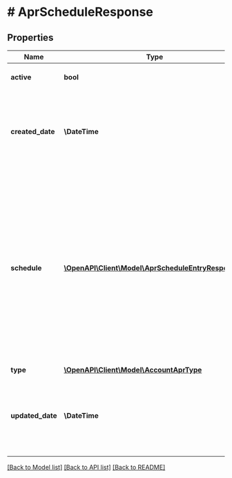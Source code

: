 # # AprScheduleResponse

## Properties

Name | Type | Description | Notes
------------ | ------------- | ------------- | -------------
**active** | **bool** | Whether the APR is active. | [optional]
**created_date** | **\DateTime** | Date and time when the APR was created on Marqeta&#39;s credit platform, in UTC. | [optional]
**schedule** | [**\OpenAPI\Client\Model\AprScheduleEntryResponse[]**](AprScheduleEntryResponse.md) | Contains one or more &#x60;schedule&#x60; objects, which contain information about the annual percentage rates (APRs) associated with the type of balance on the credit account and when they are effective. |
**type** | [**\OpenAPI\Client\Model\AccountAprType**](AccountAprType.md) |  |
**updated_date** | **\DateTime** | Date and time when the APR was last updated on Marqeta&#39;s credit platform, in UTC. | [optional]

[[Back to Model list]](../../README.md#models) [[Back to API list]](../../README.md#endpoints) [[Back to README]](../../README.md)

